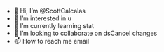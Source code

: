 - 👋 Hi, I’m @ScottCalcalas
- 👀 I’m interested in u
- 🌱 I’m currently learning stat
- 💞️ I’m looking to collaborate on dsCancel changes
- 📫 How to reach me email 

<!---
ScottCalcalas/ScottCalcalas is a ✨ special ✨ repository because its `README.md` (this file) appears on your GitHub profile.
You can click the Preview link to take a look at your changes.
--->
